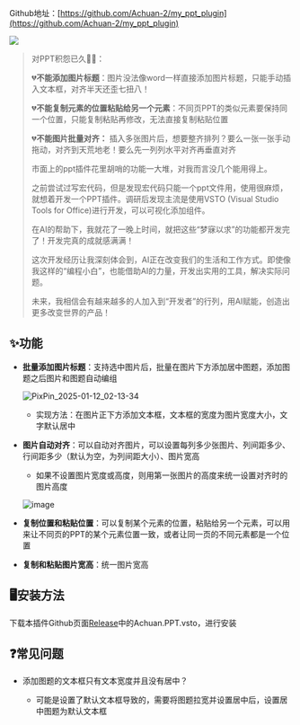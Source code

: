 

Github地址：[https://github.com/Achuan-2/my_ppt_plugin](https://github.com/Achuan-2/my_ppt_plugin)

![](https://fastly.jsdelivr.net/gh/Achuan-2/PicBed/assets/PixPin_2025-01-13_10-31-09-2025-01-13.png)
> 对PPT积怨已久😮‍💨：
>
> 💔**不能添加图片标题**：图片没法像word一样直接添加图片标题，只能手动插入文本框，对齐半天还歪七扭八！
>
> 💔**不能复制元素的位置粘贴给另一个元素**：不同页PPT的类似元素要保持同一个位置，只能复制粘贴再修改，无法直接复制粘贴位置
>
> 💔**不能图片批量对齐：**  插入多张图片后，想要整齐排列？要么一张一张手动拖动，对齐到天荒地老！要么先一列列水平对齐再垂直对齐
>
> 市面上的ppt插件花里胡哨的功能一大堆，对我而言没几个能用得上。
>
> 之前尝试过写宏代码，但是发现宏代码只能一个ppt文件用，使用很麻烦，就想着开发一个PPT插件。调研后发现主流是使用VSTO (Visual Studio Tools for Office)进行开发，可以可视化添加组件。
>
> 在AI的帮助下，我就花了一晚上时间，就把这些“梦寐以求”的功能都开发完了！开发完真的成就感满满！
>
> 这次开发经历让我深刻体会到，AI正在改变我们的生活和工作方式。即使像我这样的“编程小白”，也能借助AI的力量，开发出实用的工具，解决实际问题。
>
> 未来，我相信会有越来越多的人加入到“开发者”的行列，用AI赋能，创造出更多改变世界的产品！

## ✨功能

* **批量添加图片标题**：支持选中图片后，批量在图片下方添加居中图题，添加图题之后图片和图题自动编组

  ![PixPin_2025-01-12_02-13-34](https://github.com/user-attachments/assets/c3826efb-726c-4318-856e-7ba1fc6d9dea)



  * 实现方法：在图片正下方添加文本框，文本框的宽度为图片宽度大小，文字默认居中
* **图片自动对齐**：可以自动对齐图片，可以设置每列多少张图片、列间距多少、行间距多少（默认为空，为列间距大小）、图片宽高

  * 如果不设置图片宽度或高度，则用第一张图片的高度来统一设置对齐时的图片高度

  ![image](https://github.com/user-attachments/assets/3b8f8e60-ba82-4988-b7d2-b62d3b72f033)

* **复制位置和粘贴位置**：可以复制某个元素的位置，粘贴给另一个元素，可以用来让不同页的PPT的某个元素位置一致，或者让同一页的不同元素都是一个位置
* **复制和粘贴图片宽高**：统一图片宽高

## 🖥️安装方法

下载本插件Github页面[Release](https://github.com/Achuan-2/my_ppt_plugin/releases)中的Achuan.PPT.vsto，进行安装


## ❓常见问题

* 添加图题的文本框只有文本宽度并且没有居中？

  * 可能是设置了默认文本框导致的，需要将图题拉宽并设置居中后，设置居中图题为默认文本框
